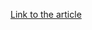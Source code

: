 [Link to the article](https://crowdstrike.com/blog/log4j2-vulnerability-analysis-and-mitigation-recommendations/)
